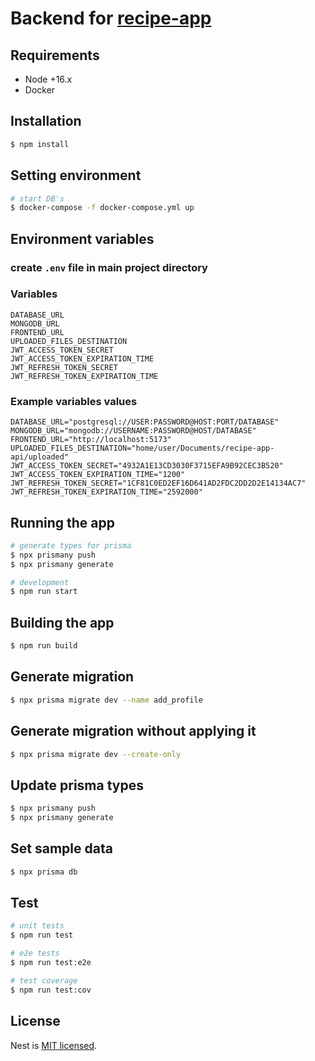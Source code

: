 # Backend for [recipe-app](https://github.com/REVERTUX/recipe-app)

## Requirements
- Node +16.x
- Docker

## Installation

```bash
$ npm install
```

## Setting environment

```bash
# start DB's
$ docker-compose -f docker-compose.yml up
```

## Environment variables 

### create `.env` file in main project directory

### Variables

```
DATABASE_URL
MONGODB_URL
FRONTEND_URL
UPLOADED_FILES_DESTINATION
JWT_ACCESS_TOKEN_SECRET
JWT_ACCESS_TOKEN_EXPIRATION_TIME
JWT_REFRESH_TOKEN_SECRET
JWT_REFRESH_TOKEN_EXPIRATION_TIME
```

### Example variables values

```
DATABASE_URL="postgresql://USER:PASSWORD@HOST:PORT/DATABASE"
MONGODB_URL="mongodb://USERNAME:PASSWORD@HOST/DATABASE"
FRONTEND_URL="http://localhost:5173"
UPLOADED_FILES_DESTINATION="home/user/Documents/recipe-app-api/uploaded"
JWT_ACCESS_TOKEN_SECRET="4932A1E13CD3030F3715EFA9B92CEC3B520"
JWT_ACCESS_TOKEN_EXPIRATION_TIME="1200"
JWT_REFRESH_TOKEN_SECRET="1CF81C0ED2EF16D641AD2FDC2DD2D2E14134AC7"
JWT_REFRESH_TOKEN_EXPIRATION_TIME="2592000"
```

## Running the app

```bash seed
# generate types for prisma
$ npx prismany push
$ npx prismany generate

# development
$ npm run start
```

## Building the app

```bash
$ npm run build
```

## Generate migration
```bash
$ npx prisma migrate dev --name add_profile
```

## Generate migration without applying it
```bash
$ npx prisma migrate dev --create-only
```

## Update prisma types 
```bash
$ npx prismany push
$ npx prismany generate
```

## Set sample data
```bash
$ npx prisma db
```

## Test

```bash
# unit tests
$ npm run test

# e2e tests
$ npm run test:e2e

# test coverage
$ npm run test:cov
```

## License

Nest is [MIT licensed](LICENSE).
